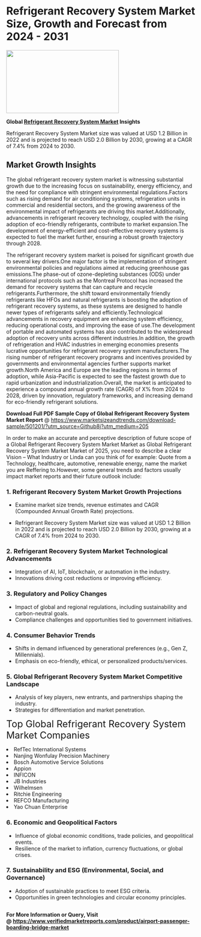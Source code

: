 <H1>Refrigerant Recovery System Market Size, Growth and Forecast from 2024 - 2031</H1><img class="aligncenter size-medium wp-image-584254" src="https://thirdeyenews.in/wp-content/uploads/2024/09/Global-Market-Research-300x168.jpeg" alt="" width="300" height="168" /><p><strong>Global&nbsp;<a href="https://www.marketsizeandtrends.com/download-sample/501201/?utm_source=Github8j?utm_medium=205">Refrigerant Recovery System Market</a> Insights</strong></p><p>Refrigerant Recovery System Market size was valued at USD 1.2 Billion in 2022 and is projected to reach USD 2.0 Billion by 2030, growing at a CAGR of 7.4% from 2024 to 2030.</p><p><h2>Market Growth Insights</h2> <p>The global refrigerant recovery system market is witnessing substantial growth due to the increasing focus on sustainability, energy efficiency, and the need for compliance with stringent environmental regulations.Factors such as rising demand for air conditioning systems, refrigeration units in commercial and residential sectors, and the growing awareness of the environmental impact of refrigerants are driving this market.Additionally, advancements in refrigerant recovery technology, coupled with the rising adoption of eco-friendly refrigerants, contribute to market expansion.The development of energy-efficient and cost-effective recovery systems is expected to fuel the market further, ensuring a robust growth trajectory through 2028.</p> <p>The refrigerant recovery system market is poised for significant growth due to several key drivers.One major factor is the implementation of stringent environmental policies and regulations aimed at reducing greenhouse gas emissions.The phase-out of ozone-depleting substances (ODS) under international protocols such as the Montreal Protocol has increased the demand for recovery systems that can capture and recycle refrigerants.Furthermore, the shift toward environmentally friendly refrigerants like HFOs and natural refrigerants is boosting the adoption of refrigerant recovery systems, as these systems are designed to handle newer types of refrigerants safely and efficiently.Technological advancements in recovery equipment are enhancing system efficiency, reducing operational costs, and improving the ease of use.The development of portable and automated systems has also contributed to the widespread adoption of recovery units across different industries.In addition, the growth of refrigeration and HVAC industries in emerging economies presents lucrative opportunities for refrigerant recovery system manufacturers.The rising number of refrigerant recovery programs and incentives provided by governments and environmental agencies further supports market growth.North America and Europe are the leading regions in terms of adoption, while Asia-Pacific is expected to see the fastest growth due to rapid urbanization and industrialization.Overall, the market is anticipated to experience a compound annual growth rate (CAGR) of X% from 2024 to 2028, driven by innovation, regulatory frameworks, and increasing demand for eco-friendly refrigerant solutions.</p> <p><span class=""><strong>Download Full PDF Sample Copy of Global Refrigerant Recovery System Market Report</strong> @ <a href="https://www.marketsizeandtrends.com/download-sample/501201/?utm_source=Github8j?utm_medium=205" target="_blank">https://www.marketsizeandtrends.com/download-sample/501201/?utm_source=Github8j?utm_medium=205</a></span></p><p>In order to make an accurate and perceptive description of future scope of a Global&nbsp;Refrigerant Recovery System Market Market as Global&nbsp;Refrigerant Recovery System Market Market of 2025, you need to describe a clear Vision &ndash; What Industry or Linda can you think of for example: Quote from a Technology, healthcare, automotive, renewable energy, name the market you are Reffering to.However, some general trends and factors usually impact market reports and their future outlook include:</p><h3>1.&nbsp;<strong>Refrigerant Recovery System Market Growth Projections</strong></h3><ul><li>Examine market size trends, revenue estimates and CAGR (Compounded Annual Growth Rate) projections.</li><li><p>Refrigerant Recovery System Market size was valued at USD 1.2 Billion in 2022 and is projected to reach USD 2.0 Billion by 2030, growing at a CAGR of 7.4% from 2024 to 2030.</p></li></ul><h3>2.&nbsp;<strong>Refrigerant Recovery System Market Technological Advancements</strong></h3><ul><li>Integration of AI, IoT, blockchain, or automation in the industry.</li><li>Innovations driving cost reductions or improving efficiency.</li></ul><h3>3.&nbsp;<strong>Regulatory and Policy Changes</strong></h3><ul><li>Impact of global and regional regulations, including sustainability and carbon-neutral goals.</li><li>Compliance challenges and opportunities tied to government initiatives.</li></ul><h3>4.&nbsp;<strong>Consumer Behavior Trends</strong></h3><ul><li>Shifts in demand influenced by generational preferences (e.g., Gen Z, Millennials).</li><li>Emphasis on eco-friendly, ethical, or personalized products/services.</li></ul><h3>5.&nbsp;<strong>Global Refrigerant Recovery System Market Competitive Landscape</strong></h3><ul><li>Analysis of key players, new entrants, and partnerships shaping the industry.</li><li>Strategies for differentiation and market penetration.</li></ul><p data-pm-slice="1 1 []"><span style="color: inherit; font-family: inherit; font-size: 25px;">Top Global Refrigerant Recovery System Market Companies</span></p><div class="" data-test-id=""><p><li>RefTec International Systems</li><li> Nanjing Wonfulay Precision Machinery</li><li> Bosch Automotive Service Solutions</li><li> Appion</li><li> INFICON</li><li> JB Industries</li><li> Wilhelmsen</li><li> Ritchie Engineering</li><li> REFCO Manufacturing</li><li> Yao Chuan Enterprise</li></p></div><h3>6.&nbsp;<strong>Economic and Geopolitical Factors</strong></h3><ul><li>Influence of global economic conditions, trade policies, and geopolitical events.</li><li>Resilience of the market to inflation, currency fluctuations, or global crises.</li></ul><h3>7.&nbsp;<strong>Sustainability and ESG (Environmental, Social, and Governance)</strong></h3><ul><li>Adoption of sustainable practices to meet ESG criteria.</li><li>Opportunities in green technologies and circular economy principles.</li></ul><h2><strong style="font-size: 14px;">For More Information or Query, Visit @&nbsp;</strong><a style="background-color: #ffffff; font-size: 14px;" href="https://www.marketsizeandtrends.com/report/refrigerant-recovery-system-market/" target="_blank">https://www.verifiedmarketreports.com/product/airport-passenger-boarding-bridge-market</a></h2>